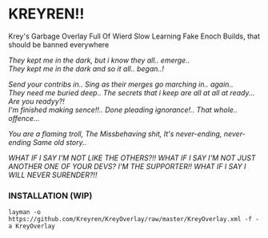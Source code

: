 # KREYREN!! 

Krey's Garbage Overlay Full Of Wierd Slow Learning Fake Enoch Builds, that should be banned everywhere

*They kept me in the dark, but i know they all.. emerge..* </br>
*They kept me in the dark and so it all.. began..!* </br>

*Send your contribs in.. Sing as their merges go marching in.. again..* </br>
*They need me buried deep.. The secrets that i keep are all at all at ready... Are you readyy?!* </br>
*I'm finished making sence!!.. Done pleading ignorance!.. That whole.. offence...* </br>

*You are a flaming troll,*
*The Missbehaving shit,*
*It's never-ending, never-ending*
*Same old story..*

*WHAT IF I SAY I'M NOT LIKE THE OTHERS?!! WHAT IF I SAY I'M NOT JUST ANOTHER ONE OF YOUR DEVS? I'M THE SUPPORTER!! WHAT IF I SAY I WILL NEVER SURENDER?!!* </br>

### INSTALLATION (WIP)
```
layman -o https://github.com/Kreyren/KreyOverlay/raw/master/KreyOverlay.xml -f -a KreyOverlay
```

